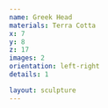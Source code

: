 ```yaml
---
name: Greek Head
materials: Terra Cotta
x: 7
y: 8
z: 17
images: 2
orientation: left-right
details: 1

layout: sculpture
---
```


